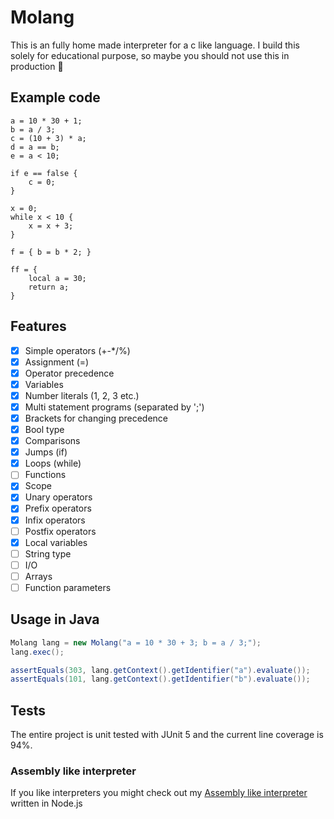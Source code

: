 # Molang
This is an fully home made interpreter for a c like language. I build this solely for educational purpose, so maybe you should not use this in production :horse:

## Example code
```
a = 10 * 30 + 1;
b = a / 3;
c = (10 + 3) * a;
d = a == b;
e = a < 10;

if e == false {
    c = 0;
}

x = 0;
while x < 10 {
    x = x + 3;
}

f = { b = b * 2; }

ff = {
    local a = 30;
    return a;
}

```

## Features
- [x] Simple operators (+-*/%)
- [x] Assignment (=)
- [x] Operator precedence
- [x] Variables
- [x] Number literals (1, 2, 3 etc.)
- [x] Multi statement programs (separated by ';')
- [x] Brackets for changing precedence
- [x] Bool type
- [x] Comparisons
- [x] Jumps (if)
- [x] Loops (while)
- [ ] Functions
- [x] Scope
- [x] Unary operators
- [x] Prefix operators
- [x] Infix operators
- [ ] Postfix operators
- [x] Local variables
- [ ] String type
- [ ] I/O
- [ ] Arrays
- [ ] Function parameters

## Usage in Java
``` java
Molang lang = new Molang("a = 10 * 30 + 3; b = a / 3;");
lang.exec();

assertEquals(303, lang.getContext().getIdentifier("a").evaluate());
assertEquals(101, lang.getContext().getIdentifier("b").evaluate());
```

## Tests
The entire project is unit tested with JUnit 5 and the current line coverage is 94%.

### Assembly like interpreter
If you like interpreters you might check out my [Assembly like interpreter](https://github.com/MoritzGoeckel/Assembly-ish-Interpreter) written in Node.js

